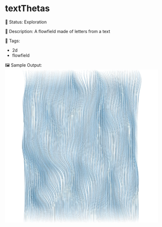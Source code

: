 # textThetas

🧪 Status: Exploration

📎 Description: A flowfield made of letters from a text 

🎨 Tags: 
- 2d
- flowfield 

🖼️ Sample Output:  
<img src="8.webp" alt="textThetas Sample Output" width="800" />
